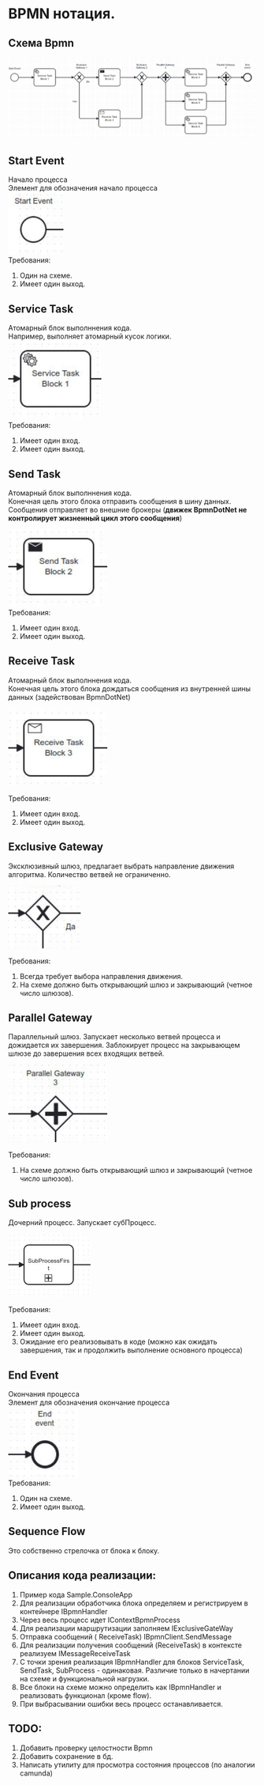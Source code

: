 # BPMN нотация.

## Схема Bpmn
![plot](./Documents/Images/bpmn_001.jpg)<br>

## Start Event
Начало процесса <br>
Элемент для обозначения начало процесса <br>
![plot](./Documents/Images/start_event.jpg)<br>
Требования:
1. Один на схеме.
2. Имеет один выход.


## Service Task
Атомарный блок выполннения кода. <br>
Например, выполняет атомарный кусок логики.<br>
![plot](./Documents/Images/service_task.jpg)<br>
Требования:
1. Имеет один вход.
2. Имеет один выход.

## Send Task
Атомарный блок выполннения кода. <br>
Конечная цель этого блока отправить сообщения в шину данных.
Сообщения отправляет во внешние брокеры (**движек BpmnDotNet не контролирует жизненный цикл этого сообщения**)

![plot](./Documents/Images/send_task.jpg)<br>
Требования:
1. Имеет один вход.
2. Имеет один выход.

## Receive Task
Атомарный блок выполннения кода. <br>
Конечная цель этого блока дождаться сообщения из внутренней шины данных (задействован BpmnDotNet)

![plot](./Documents/Images/receive_task.jpg)<br>

Требования:
1. Имеет один вход.
2. Имеет один выход.


## Exclusive Gateway
Эксклюзивный шлюз, предлагает выбрать направление движения алгоритма. 
Количество ветвей не ограниченно.

![plot](./Documents/Images/exlusive_gateway.jpg)

Требования: <br>
1. Всегда требует выбора направления движения.
2. На схеме должно быть открывающий шлюз и закрывающий (четное число шлюзов).

## Parallel Gateway
Параллельный шлюз. Запускает несколько ветвей процесса и дожидается их завершения. 
Заблокирует процесс на закрывающем шлюзе до завершения всех входящих ветвей.

![plot](./Documents/Images/parallel_gateway.jpg)

Требования:<br>
1. На схеме должно быть открывающий шлюз и закрывающий (четное число шлюзов).

## Sub process
Дочерний процесс. Запускает субПроцесс.

![plot](./Documents/Images/sub_process.jpg)

Требования:<br>
1. Имеет один вход.
2. Имеет один выход.
3. Ожидание его реализовывать в коде (можно как ожидать завершения, так и продолжить выполнение основного процесса)


## End Event
Окончания процесса <br>
Элемент для обозначения окончание процесса <br>
![plot](./Documents/Images/end_event.jpg)<br>
Требования:
1. Один на схеме.
2. Имеет один выход.

## Sequence Flow
Это собственно стрелочка от блока к блоку.

## Описания кода реализации:
1. Пример кода Sample.ConsoleApp
2. Для реализации обработчика блока определяем и регистрируем в контейнере IBpmnHandler
3. Через весь процесс идет IContextBpmnProcess
4. Для реализации маршрутизации заполняем IExclusiveGateWay
5. Отправка сообщений ( ReceiveTask) IBpmnClient.SendMessage
6. Для реализации получения сообщений (ReceiveTask) в контексте реализуем IMessageReceiveTask
7. С точки зрения реализация IBpmnHandler для блоков ServiceTask, SendTask, SubProcess - одинаковая. Различие только в начертании на схеме и функциональной нагрузки.
8. Все блоки на схеме можно определить как IBpmnHandler и реализовать функционал (кроме flow).
9. При выбрасывании ошибки весь процесс останавливается. 

## TODO:
1. Добавить проверку целостности Bpmn
2. Добавить сохранение в бд.
3. Написать утилиту для просмотра состояния процессов (по аналогии camunda)